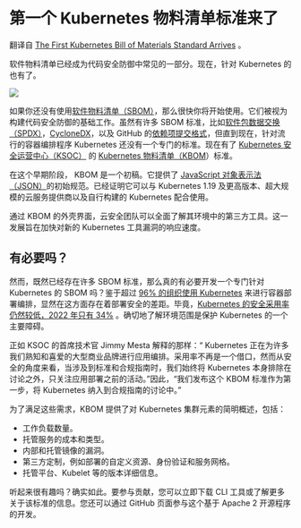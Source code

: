 # 第一个 Kubernetes 物料清单标准来了

翻译自 [The First Kubernetes Bill of Materials Standard Arrives](https://thenewstack.io/the-first-kubernetes-bill-of-materials-standard-arrives/) 。


软件物料清单已经成为代码安全防御中常见的一部分。现在，针对 Kubernetes 的也有了。

![](https://cdn.thenewstack.io/media/2023/06/09585507-rod-long-al7mll5dzk4-unsplash-e1686591219922-1024x724.jpg)

如果你还没有使用[软件物料清单（SBOM）](https://thenewstack.io/how-to-create-a-software-bill-of-materials/)，那么很快你将开始使用。它们被视为构建代码安全防御的基础工作。虽然有许多 SBOM 标准，比如[软件包数据交换（SPDX）](https://spdx.dev/)，[CycloneDX](https://cyclonedx.org/specification/overview/)，以及 GitHub 的[依赖项提交格式](https://docs.github.com/en/rest/dependency-graph/dependency-submission?apiVersion=2022-11-28)，但直到现在，针对流行的容器编排程序 Kubernetes 还没有一个专门的标准。现在有了 [Kubernetes 安全运营中心（KSOC）](https://ksoc.com/) 的 [Kubernetes 物料清单（KBOM](https://github.com/ksoclabs/kbom)）标准。

在这个早期阶段， KBOM 是一个初稿。它提供了 [JavaScript 对象表示法（JSON）](https://thenewstack.io/why-and-how-you-should-manage-json-with-sql/)的初始规范。已经证明它可以与 Kubernetes 1.19 及更高版本、超大规模的云服务提供商以及自行构建的 Kubernetes 配合使用。

通过 KBOM 的外壳界面，云安全团队可以全面了解其环境中的第三方工具。这一发展旨在加快对新的 Kubernetes 工具漏洞的响应速度。

## 有必要吗？

然而，既然已经存在许多 SBOM 标准，那么真的有必要开发一个专门针对 Kubernetes 的 SBOM 吗？鉴于超过 [96% 的组织使用 Kubernetes](https://www.cncf.io/announcements/2022/02/10/cncf-sees-record-kubernetes-and-container-adoption-in-2021-cloud-native-survey/) 来进行容器部署编排，显然在这方面存在着部署安全的差距。毕竟，[Kubernetes 的安全采用率仍然较低，2022 年只有 34%](https://www.helpnetsecurity.com/2022/07/28/kubernetes-security-shift-left-strategies-and-simplifying-management/) 。确切地了解环境范围是保护 Kubernetes 的一个主要障碍。

正如 KSOC 的首席技术官 Jimmy Mesta 解释的那样：“ Kubernetes 正在为许多我们熟知和喜爱的大型商业品牌进行应用编排。采用率不再是一个借口，然而从安全的角度来看，当涉及到标准和合规指南时，我们始终将 Kubernetes 本身排除在讨论之外，只关注应用部署之前的活动。”因此，“我们发布这个 KBOM 标准作为第一步，将 Kubernetes 纳入到合规指南的讨论中。”

为了满足这些需求，KBOM 提供了对 Kubernetes 集群元素的简明概述，包括：

* 工作负载数量。
* 托管服务的成本和类型。
* 内部和托管镜像的漏洞。
* 第三方定制，例如部署的自定义资源、身份验证和服务网格。
* 托管平台、Kubelet 等的版本详细信息。

听起来很有趣吗？确实如此。要参与贡献，您可以立即下载 CLI 工具或了解更多关于该标准的信息。您还可以通过 GitHub 页面参与这个基于 Apache 2 开源程序的开发。
